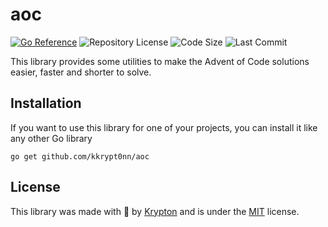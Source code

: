 # aoc

[![Go Reference](https://pkg.go.dev/badge/github.com/kkrypt0nn/aoc.svg)](https://pkg.go.dev/github.com/kkrypt0nn/aoc) ![Repository License](https://img.shields.io/github/license/kkrypt0nn/aoc?style=flat-square) ![Code Size](https://img.shields.io/github/languages/code-size/kkrypt0nn/aoc?style=flat-square) ![Last Commit](https://img.shields.io/github/last-commit/kkrypt0nn/aoc?style=flat-square)

This library provides some utilities to make the Advent of Code solutions easier, faster and shorter to solve.

## Installation

If you want to use this library for one of your projects, you can install it like any other Go library

```shell
go get github.com/kkrypt0nn/aoc
```

## License

This library was made with 💜 by [Krypton](https://krypton.ninja) and is under the [MIT](LICENSE.md) license.
